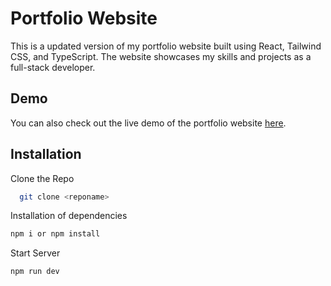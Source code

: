 # Portfolio Website

This is a updated version of my portfolio website built using React, Tailwind CSS, and TypeScript. The website showcases my skills and projects as a full-stack developer.

## Demo

You can also check out the live demo of the portfolio website [here](https://alvindennis.vercel.app/).


## Installation

Clone the Repo

```bash
  git clone <reponame>
```

Installation of dependencies

```bash
npm i or npm install
```

Start Server

```bash
npm run dev
```
